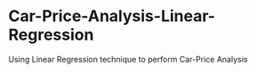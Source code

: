 # Car-Price-Analysis-Linear-Regression
Using Linear Regression technique to perform Car-Price Analysis
